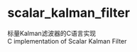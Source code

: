 scalar_kalman_filter
====================

标量Kalman滤波器的C语言实现<br>
C implementation of Scalar Kalman Filter
